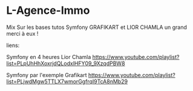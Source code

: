 # L-Agence-Immo
Mix Sur les bases tutos Symfony GRAFIKART et LIOR CHAMLA un grand merci à eux !

liens:

Symfony en 4 heures Lior Chamla
https://www.youtube.com/playlist?list=PLpUhHhXoxrjdQLodxlHFY09_9XzqdPBW8


Symfony par l'exemple Grafikart
https://www.youtube.com/playlist?list=PLjwdMgw5TTLX7wmorGgfrqI9TcA8nMb29
